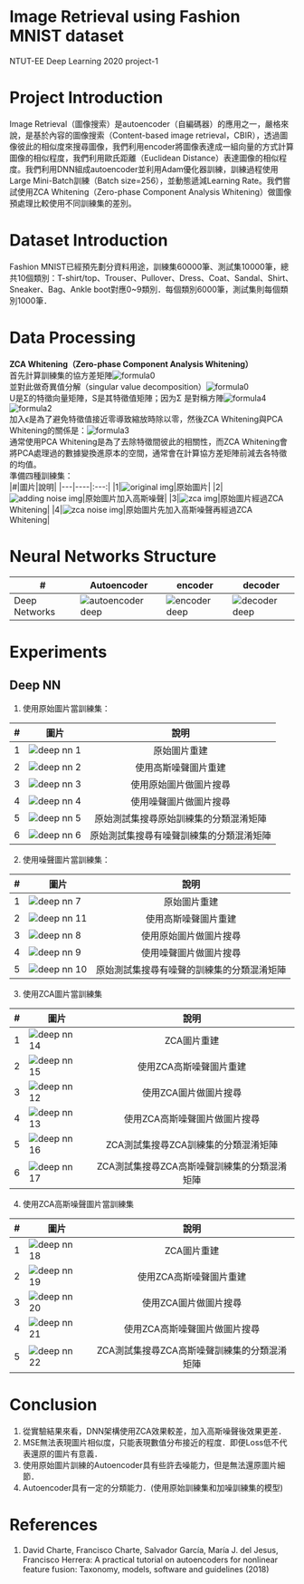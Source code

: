 # Image Retrieval using Fashion MNIST dataset
NTUT-EE Deep Learning 2020 project-1

# Project Introduction

Image Retrieval（圖像搜索）是autoencoder（自編碼器）的應用之一，嚴格來說，是基於內容的圖像搜索（Content-based image retrieval，CBIR），透過圖像彼此的相似度來搜尋圖像，我們利用encoder將圖像表達成一組向量的方式計算圖像的相似程度，我們利用歐氏距離（Euclidean Distance）表達圖像的相似程度。我們利用DNN組成autoencoder並利用Adam優化器訓練，訓練過程使用Large Mini-Batch訓練（Batch size=256），並動態遞減Learning Rate。我們嘗試使用ZCA Whitening（Zero-phase Component Analysis Whitening）做圖像預處理比較使用不同訓練集的差別。

# Dataset Introduction

Fashion MNIST已經預先劃分資料用途，訓練集60000筆、測試集10000筆，總共10個類別：T-shirt/top、Trouser、Pullover、Dress、Coat、Sandal、Shirt、Sneaker、Bag、Ankle boot對應0~9類別．每個類別6000筆，測試集則每個類別1000筆．


# Data Processing

**ZCA Whitening（Zero-phase Component Analysis Whitening）**  
首先計算訓練集的協方差矩陣![formula0](https://github.com/Shuntw6096/Image-Retrieval/blob/master/img/formula0.JPG)  
並對此做奇異值分解（singular value decomposition）![formula0](https://github.com/Shuntw6096/Image-Retrieval/blob/master/img/formula1.JPG)  
U是Σ的特徵向量矩陣，S是其特徵值矩陣；因为Σ 是對稱方陣![formula4](https://github.com/Shuntw6096/Image-Retrieval/blob/master/img/formula4.JPG)  
![formula2](https://github.com/Shuntw6096/Image-Retrieval/blob/master/img/formula2.JPG)  
加入ϵ是為了避免特徵值接近零導致縮放時除以零，然後ZCA Whitening與PCA Whitening的關係是：![formula3](https://github.com/Shuntw6096/Image-Retrieval/blob/master/img/formula3.JPG)  
通常使用PCA Whitening是為了去除特徵間彼此的相關性，而ZCA Whitening會將PCA處理過的數據變換進原本的空間，通常會在計算協方差矩陣前減去各特徵的均值。  
準備四種訓練集：  
|#|圖片|說明|
|---|----|:---:|
|1|![original img](https://github.com/Shuntw6096/Image-Retrieval/blob/master/img/original_img.JPG)|原始圖片|
|2|![adding noise img](https://github.com/Shuntw6096/Image-Retrieval/blob/master/img/img_add_noise.JPG)|原始圖片加入高斯噪聲|
|3|![zca img](https://github.com/Shuntw6096/Image-Retrieval/blob/master/img/img_zca.JPG)|原始圖片經過ZCA Whitening|
|4|![zca noise img](https://github.com/Shuntw6096/Image-Retrieval/blob/master/img/img_add_noise_zca.JPG)|原始圖片先加入高斯噪聲再經過ZCA Whitening|

# Neural Networks Structure

|#|Autoencoder|encoder|decoder|
|---|----|---|---|
|Deep Networks|![autoencoder deep](https://github.com/Shuntw6096/Image-Retrieval/blob/master/img/autoencoder_deep.jpg)|![encoder deep](https://github.com/Shuntw6096/Image-Retrieval/blob/master/img/encoder_deep.jpg)|![decoder deep](https://github.com/Shuntw6096/Image-Retrieval/blob/master/img/decoder_deep.jpg)|


# Experiments
## Deep NN
1. 使用原始圖片當訓練集：  

|#|圖片|說明|
|---|----|:---:|
|1|![deep nn 1](https://github.com/Shuntw6096/Image-Retrieval/blob/master/img/deepnn1.jpg)|原始圖片重建|
|2|![deep nn 2](https://github.com/Shuntw6096/Image-Retrieval/blob/master/img/deepnn2.jpg)|使用高斯噪聲圖片重建|
|3|![deep nn 3](https://github.com/Shuntw6096/Image-Retrieval/blob/master/img/deepnn3.jpg)|使用原始圖片做圖片搜尋|
|4|![deep nn 4](https://github.com/Shuntw6096/Image-Retrieval/blob/master/img/deepnn4.jpg)|使用噪聲圖片做圖片搜尋|
|5|![deep nn 5](https://github.com/Shuntw6096/Image-Retrieval/blob/master/img/deepnn5.jpg)|原始測試集搜尋原始訓練集的分類混淆矩陣|
|6|![deep nn 6](https://github.com/Shuntw6096/Image-Retrieval/blob/master/img/deepnn6.jpg)|原始測試集搜尋有噪聲訓練集的分類混淆矩陣|

2. 使用噪聲圖片當訓練集： 

|#|圖片|說明|
|---|----|:---:|
|1|![deep nn 7](https://github.com/Shuntw6096/Image-Retrieval/blob/master/img/deepnn7.jpg)|原始圖片重建|
|2|![deep nn 11](https://github.com/Shuntw6096/Image-Retrieval/blob/master/img/deepnn11.jpg)|使用高斯噪聲圖片重建|
|3|![deep nn 8](https://github.com/Shuntw6096/Image-Retrieval/blob/master/img/deepnn8.jpg)|使用原始圖片做圖片搜尋|
|4|![deep nn 9](https://github.com/Shuntw6096/Image-Retrieval/blob/master/img/deepnn9.jpg)|使用噪聲圖片做圖片搜尋|
|5|![deep nn 10](https://github.com/Shuntw6096/Image-Retrieval/blob/master/img/deepnn10.jpg)|原始測試集搜尋有噪聲的訓練集的分類混淆矩陣|

3. 使用ZCA圖片當訓練集

|#|圖片|說明|
|---|----|:---:|
|1|![deep nn 14](https://github.com/Shuntw6096/Image-Retrieval/blob/master/img/deepnn14.jpg)|ZCA圖片重建|
|2|![deep nn 15](https://github.com/Shuntw6096/Image-Retrieval/blob/master/img/deepnn15.jpg)|使用ZCA高斯噪聲圖片重建|
|3|![deep nn 12](https://github.com/Shuntw6096/Image-Retrieval/blob/master/img/deepnn12.jpg)|使用ZCA圖片做圖片搜尋|
|4|![deep nn 13](https://github.com/Shuntw6096/Image-Retrieval/blob/master/img/deepnn13.jpg)|使用ZCA高斯噪聲圖片做圖片搜尋|
|5|![deep nn 16](https://github.com/Shuntw6096/Image-Retrieval/blob/master/img/deepnn16.jpg)|ZCA測試集搜尋ZCA訓練集的分類混淆矩陣|
|6|![deep nn 17](https://github.com/Shuntw6096/Image-Retrieval/blob/master/img/deepnn17.jpg)|ZCA測試集搜尋ZCA高斯噪聲訓練集的分類混淆矩陣|

4. 使用ZCA高斯噪聲圖片當訓練集

|#|圖片|說明|
|---|----|:---:|
|1|![deep nn 18](https://github.com/Shuntw6096/Image-Retrieval/blob/master/img/deepnn18.jpg)|ZCA圖片重建|
|2|![deep nn 19](https://github.com/Shuntw6096/Image-Retrieval/blob/master/img/deepnn19.jpg)|使用ZCA高斯噪聲圖片重建|
|3|![deep nn 20](https://github.com/Shuntw6096/Image-Retrieval/blob/master/img/deepnn20.jpg)|使用ZCA圖片做圖片搜尋|
|4|![deep nn 21](https://github.com/Shuntw6096/Image-Retrieval/blob/master/img/deepnn21.jpg)|使用ZCA高斯噪聲圖片做圖片搜尋|
|5|![deep nn 22](https://github.com/Shuntw6096/Image-Retrieval/blob/master/img/deepnn22.jpg)|ZCA測試集搜尋ZCA高斯噪聲訓練集的分類混淆矩陣|

# Conclusion

1. 從實驗結果來看，DNN架構使用ZCA效果較差，加入高斯噪聲後效果更差．
2. MSE無法表現圖片相似度，只能表現數值分布接近的程度．即便Loss低不代表還原的圖片有意義．
3. 使用原始圖片訓練的Autoencoder具有些許去噪能力，但是無法還原圖片細節．
4. Autoencoder具有一定的分類能力．(使用原始訓練集和加噪訓練集的模型)

# References

1. David Charte, Francisco Charte, Salvador García, María J. del Jesus, Francisco Herrera:  A practical tutorial on autoencoders for nonlinear feature fusion: Taxonomy, models, software and guidelines (2018)  


